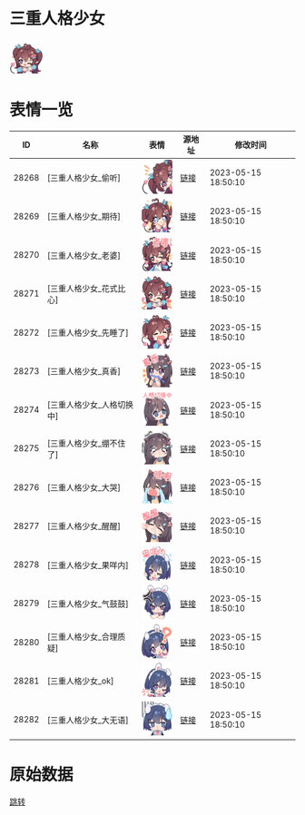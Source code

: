 # 三重人格少女

<img src="./cover.png" height="60" alt="cover" />

# 表情一览

|ID|名称|表情|源地址|修改时间|
|----|----|----|----|----|
|28268|[三重人格少女_偷听]|<img src="./pic/028268_%5B三重人格少女_偷听%5D.png" height="60" alt="偷听"/>|[链接](https://i0.hdslb.com/bfs/garb/834afa42c5fc6ffdd3547a4e715f1748d34ac7f3.png)|2023-05-15 18:50:10|
|28269|[三重人格少女_期待]|<img src="./pic/028269_%5B三重人格少女_期待%5D.png" height="60" alt="期待"/>|[链接](https://i0.hdslb.com/bfs/garb/7886979b1063ee522a6cf451d5f87b990596b848.png)|2023-05-15 18:50:10|
|28270|[三重人格少女_老婆]|<img src="./pic/028270_%5B三重人格少女_老婆%5D.png" height="60" alt="老婆"/>|[链接](https://i0.hdslb.com/bfs/garb/93873a716be4c371241b46d958f4ba7ab0987914.png)|2023-05-15 18:50:10|
|28271|[三重人格少女_花式比心]|<img src="./pic/028271_%5B三重人格少女_花式比心%5D.png" height="60" alt="花式比心"/>|[链接](https://i0.hdslb.com/bfs/garb/6b363de86a689cadf0ab5e72b627481b475c0a60.png)|2023-05-15 18:50:10|
|28272|[三重人格少女_先睡了]|<img src="./pic/028272_%5B三重人格少女_先睡了%5D.png" height="60" alt="先睡了"/>|[链接](https://i0.hdslb.com/bfs/garb/3d2fecba8441672b0a8c15ac9fe0e9d03fe4bd0e.png)|2023-05-15 18:50:10|
|28273|[三重人格少女_真香]|<img src="./pic/028273_%5B三重人格少女_真香%5D.png" height="60" alt="真香"/>|[链接](https://i0.hdslb.com/bfs/garb/bde163afc9273f39d032f208856bf8deccc09d66.png)|2023-05-15 18:50:10|
|28274|[三重人格少女_人格切换中]|<img src="./pic/028274_%5B三重人格少女_人格切换中%5D.png" height="60" alt="人格切换中"/>|[链接](https://i0.hdslb.com/bfs/garb/886d9ae31faf8c40826f6e63b3a77edb9debd2dd.png)|2023-05-15 18:50:10|
|28275|[三重人格少女_绷不住了]|<img src="./pic/028275_%5B三重人格少女_绷不住了%5D.png" height="60" alt="绷不住了"/>|[链接](https://i0.hdslb.com/bfs/garb/4401db5d3783eecac9e7501444de0573a446c18e.png)|2023-05-15 18:50:10|
|28276|[三重人格少女_大哭]|<img src="./pic/028276_%5B三重人格少女_大哭%5D.png" height="60" alt="大哭"/>|[链接](https://i0.hdslb.com/bfs/garb/a84b7325e64b410348efbd5f3e651433617dc5f4.png)|2023-05-15 18:50:10|
|28277|[三重人格少女_醒醒]|<img src="./pic/028277_%5B三重人格少女_醒醒%5D.png" height="60" alt="醒醒"/>|[链接](https://i0.hdslb.com/bfs/garb/a095bf1671ec41802b2db7cd5d2dac02fa848471.png)|2023-05-15 18:50:10|
|28278|[三重人格少女_果咩内]|<img src="./pic/028278_%5B三重人格少女_果咩内%5D.png" height="60" alt="果咩内"/>|[链接](https://i0.hdslb.com/bfs/garb/cb4de22e79eafbac4cd13d3b0acf64dc7bf741f3.png)|2023-05-15 18:50:10|
|28279|[三重人格少女_气鼓鼓]|<img src="./pic/028279_%5B三重人格少女_气鼓鼓%5D.png" height="60" alt="气鼓鼓"/>|[链接](https://i0.hdslb.com/bfs/garb/c03ce03ffa241971fc44497e7c04c2d4be476b30.png)|2023-05-15 18:50:10|
|28280|[三重人格少女_合理质疑]|<img src="./pic/028280_%5B三重人格少女_合理质疑%5D.png" height="60" alt="合理质疑"/>|[链接](https://i0.hdslb.com/bfs/garb/2c08e039958f991eb787d0a4e5c531d4c2d66bcc.png)|2023-05-15 18:50:10|
|28281|[三重人格少女_ok]|<img src="./pic/028281_%5B三重人格少女_ok%5D.png" height="60" alt="ok"/>|[链接](https://i0.hdslb.com/bfs/garb/eee099562071d06759b7c21b227961dcebe66d7a.png)|2023-05-15 18:50:10|
|28282|[三重人格少女_大无语]|<img src="./pic/028282_%5B三重人格少女_大无语%5D.png" height="60" alt="大无语"/>|[链接](https://i0.hdslb.com/bfs/garb/6da0784e2616713955c53d4f8c26f00e061beb30.png)|2023-05-15 18:50:10|

# 原始数据

[跳转](./raw.json)

